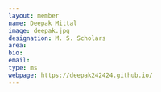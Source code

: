 ```yaml
---
layout: member
name: Deepak Mittal
image: deepak.jpg
designation: M. S. Scholars
area:
bio:
email:
type: ms
webpage: https://deepak242424.github.io/
---
```

